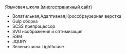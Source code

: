 Языковая школа [(многостраничный сайт)](https://vetosy.github.io/School/)
- Волатильная,Адаптивная,Кроссбраузерная верстка
- Gulp сборка
- SCSS препроцессор
- SVG изображения и оптимизация
- БЭМ
- JQURY
- Зеленая зона Lighthouse
